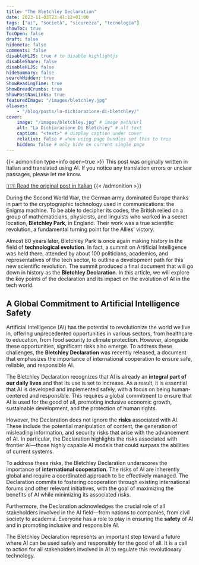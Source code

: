 ```yaml
---
title: "The Bletchley Declaration"
date: 2023-11-03T23:47:12+01:00
tags: ["ai", "società", "sicurezza", "tecnologia"]
showToc: true
TocOpen: false
draft: false
hidemeta: false
comments: false
disableHLJS: true # to disable highlightjs
disableShare: false
disableHLJS: false
hideSummary: false
searchHidden: true
ShowReadingTime: true
ShowBreadCrumbs: true
ShowPostNavLinks: true
featuredImage: "/images/bletchley.jpg"
aliases: 
    - "/blog/posts/la-dichiarazione-di-bletchley/"
cover:
    image: "/images/bletchley.jpg" # image path/url
    alt: "La Dichiarazione Di Bletchley" # alt text
    caption: "<text>" # display caption under cover
    relative: false # when using page bundles set this to true
    hidden: false # only hide on current single page
---
```

{{< admonition type=info open=true >}}
This post was originally written in Italian and translated using AI. If you notice any translation errors or unclear passages, please let me know.

[🇮🇹 Read the original post in Italian](/la-dichiarazione-di-bletchley/)
{{< /admonition >}}


During the Second World War, the German army dominated Europe thanks in part to the cryptographic technology used in communications: the Enigma machine. To be able to decipher its codes, the British relied on a group of mathematicians, physicists, and linguists who worked in a secret location, **Bletchley Park**, in England. Their work was a true scientific revolution, a fundamental turning point for the Allies’ victory.

Almost 80 years later, Bletchley Park is once again making history in the field of **technological evolution**. In fact, a summit on Artificial Intelligence was held there, attended by about 100 politicians, academics, and representatives of the tech sector, to outline a development path for this new scientific revolution. The summit produced a final document that will go down in history as the **Bletchley Declaration**. In this article, we will explore the key points of the declaration and its impact on the evolution of AI in the tech world.

## A Global Commitment to Artificial Intelligence Safety

Artificial Intelligence (AI) has the potential to revolutionize the world we live in, offering unprecedented opportunities in various sectors, from healthcare to education, from food security to climate protection. However, alongside these opportunities, significant risks also emerge. To address these challenges, the **Bletchley Declaration** was recently released, a document that emphasizes the importance of international cooperation to ensure safe, reliable, and responsible AI.

The Bletchley Declaration recognizes that AI is already an **integral part of our daily lives** and that its use is set to increase. As a result, it is essential that AI is developed and implemented safely, with a focus on being human-centered and responsible. This requires a global commitment to ensure that AI is used for the good of all, promoting inclusive economic growth, sustainable development, and the protection of human rights.

However, the Declaration does not ignore the **risks** associated with AI. These include the potential manipulation of content, the generation of misleading information, and security risks that arise with the advancement of AI. In particular, the Declaration highlights the risks associated with frontier AI—those highly capable AI models that could surpass the abilities of current systems.

To address these risks, the Bletchley Declaration underscores the importance of **international cooperation**. The risks of AI are inherently global and require a coordinated approach to be effectively managed. The Declaration commits to fostering cooperation through existing international forums and other relevant initiatives, with the goal of maximizing the benefits of AI while minimizing its associated risks.

Furthermore, the Declaration acknowledges the crucial role of all stakeholders involved in the AI field—from nations to companies, from civil society to academia. Everyone has a role to play in ensuring the **safety** of AI and in promoting inclusive and responsible AI.

The Bletchley Declaration represents an important step toward a future where AI can be used safely and responsibly for the good of all. It is a call to action for all stakeholders involved in AI to regulate this revolutionary technology.

